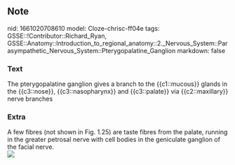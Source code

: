 ## Note
nid: 1661020708610
model: Cloze-chrisc-ff04e
tags: GSSE::!Contributor::Richard_Ryan, GSSE::Anatomy::Introduction_to_regional_anatomy::2._Nervous_System::Parasympathetic_Nervous_System::Pterygopalatine_Ganglion
markdown: false

### Text
The pterygopalatine ganglion gives a branch to the {{c1::mucous}} glands in the {{c3::nose}}, {{c3::nasopharynx}} and {{c3::palate}} via {{c2::maxillary}} nerve branches

### Extra
<div>
  A few fibres (not shown in Fig. 1.25) are taste fibres from the
  palate, running in the greater petrosal nerve with cell bodies in
  the geniculate ganglion of the facial nerve.
</div><a href= 
"http://127.0.0.1:52803/Pterygopalatine%20Ganglion%20f0ecdcb2c4674851a746797e2f4c466e/Untitled.png"><img src="ccf74e7b420eeedfdea8ae824bd87267af42b1c1.png"></a>
